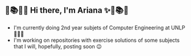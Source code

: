 ##                                                 🧮📚✨🍒  Hi there, I'm Ariana ✨🍒📚🧮
  
  - I'm currently doing 2nd year subjets of Computer Engineering at UNLP 👩🏻‍💻  
  - I'm working on repositories with exercise solutions of some subjects that I will, hopefully, posting soon 😉

<!--
**ArianaMagaliAriza/ArianaMagaliAriza** is a ✨ _special_ ✨ repository because its `README.md` (this file) appears on your GitHub profile.

Here are some ideas to get you started:

- 🔭 I’m currently working on ...
- 🌱 I’m currently learning ...
- 👯 I’m looking to collaborate on ...
- 🤔 I’m looking for help with ...
- 💬 Ask me about ...
- 📫 How to reach me: ...
- 😄 Pronouns: ...
- ⚡ Fun fact: ...
-->
